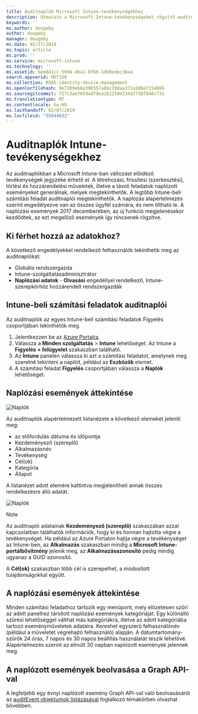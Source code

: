 ```yaml
---
title: Auditnaplók Microsoft Intune-tevékenységekhez
description: Útmutató a Microsoft Intune-tevékenységeket rögzítő auditnaplók áttekintéséhez.
keywords: ''
ms.author: dougeby
author: dougeby
manager: dougeby
ms.date: 02/27/2018
ms.topic: article
ms.prod: ''
ms.service: microsoft-intune
ms.technology: ''
ms.assetid: 6ee841cc-5694-4ba1-8f66-1d58edec30a4
search.appverid: MET150
ms.collection: M365-identity-device-management
ms.openlocfilehash: 9e7269eb6e396557a6bc19daa371a10be7154866
ms.sourcegitcommit: 727c3ae7659ad79ea162250d234d7730f840c731
ms.translationtype: MT
ms.contentlocale: hu-HU
ms.lasthandoff: 02/07/2019
ms.locfileid: "55844632"
---
```

# <a name="audit-logs-for-intune-activities"></a>Auditnaplók Intune-tevékenységekhez
Az auditnaplókban a Microsoft Intune-ban változást előidéző tevékenységek jegyzéke érhető el. A létrehozási, frissítési (szerkesztési), törlési és hozzárendelési műveletek, illetve a távoli feladatok naplózott eseményeket generálnak, melyek megtekinthetők. A legtöbb Intune-beli számítási feladat auditnaplói megtekinthetők. A naplózás alapértelmezés szerint engedélyezve van az összes ügyfél számára, és nem tiltható le. A naplózási események 2017 decemberében, az új funkció megjelenésekor kezdődtek, az ezt megelőző események így nincsenek rögzítve.

## <a name="who-can-access-the-data"></a>Ki férhet hozzá az adatokhoz?
A következő engedélyekkel rendelkező felhasználók tekinthetik meg az auditnaplókat:
- Globális rendszergazda
- Intune-szolgáltatásadminisztrátor
- **Naplózási adatok** - **Olvasási** engedéllyel rendelkező, Intune-szerepkörhöz hozzárendelt rendszergazdák

## <a name="audit-logs-for-intune-workloads"></a>Intune-beli számítási feladatok auditnaplói
Az auditnaplók az egyes Intune-beli számítási feladatok Figyelés csoportjában tekinthetők meg.  
1. Jelentkezzen be az [Azure Portalra](https://portal.azure.com).
2. Válassza a **Minden szolgáltatás** > **Intune** lehetőséget. Az Intune a **Figyelés + felügyelet** szakaszban található.
3. Az **Intune** panelen válassza ki azt a számítási feladatot, amelynek meg szeretné tekinteni a naplóit, például az **Eszközök** elemet.
4. A számítási feladat **Figyelés** csoportjában válassza a **Naplók** lehetőséget.

## <a name="review-audit-events"></a>Naplózási események áttekintése
![Naplók](./media/monitor-audit-logs.png "Naplók")

Az auditnaplók alapértelmezett listanézete a következő elemeket jeleníti meg:    

- az előfordulás dátuma és időpontja
- Kezdeményező (szereplő)
- Alkalmazásnév
- Tevékenység
- Cél(ok)
- Kategória
- Állapot

A listanézet adott elemére kattintva megjelenítheti annak összes rendelkezésre álló adatát.

![Naplók](./media/monitor-audit-log-detail.png "Naplók")

> [!Note]    
> Az auditnapló adatainak **Kezdeményező (szereplő)** szakaszában azzal kapcsolatban találhatók információk, hogy ki és honnan hajtotta végre a tevékenységet. Ha például az Azure Portalon hajtja végre a tevékenységet az Intune-ben, az **Alkalmazás** szakaszban mindig a **Microsoft Intune-portálbővítmény** jelenik meg, az **Alkalmazásazonosító** pedig mindig ugyanaz a GUID azonosító. 
>    
> A **Cél(ok)** szakaszban több cél is szerepelhet, a módosított tulajdonságokkal együtt.  


## <a name="filter-audit-events"></a>A naplózási események áttekintése
Minden számítási feladathoz tartozik egy menüpont, mely előzetesen szűri az adott panelhez társított naplózási események kategóriáját. Egy különálló szűrési lehetőséggel válthat más kategóriákra, illetve az adott kategóriába tartozó eseményműveletek adataira. Kereshet egyszerű felhasználónév (például a műveletet végrehajtó felhasználó) alapján. A dátumtartomány-szűrők 24 órás, 7 napos és 30 napos beállítás használatát teszik lehetővé. Alapértelmezés szerint az elmúlt 30 napban naplózott események jelennek meg.

## <a name="use-graph-api-to-retrieve-audit-events"></a>A naplózott események beolvasása a Graph API-val
A legfeljebb egy évnyi naplózott esemény Graph API-val való beolvasásáról az [auditEvent objektumok listázásával](https://developer.microsoft.com/en-us/graph/docs/api-reference/beta/api/intune_auditing_auditevent_list) foglalkozó témakörben olvashat bővebben.
